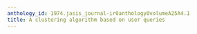 ```yaml
---
anthology_id: 1974.jasis_journal-ir0anthology0volumeA25A4.1
title: A clustering algorithm based on user queries
---
```

